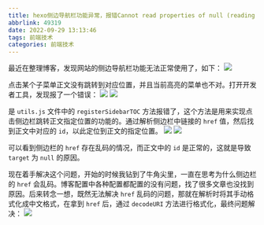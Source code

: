 ```yaml
---
title: hexo侧边导航栏功能异常，报错Cannot read properties of null (reading getBoundingClientRect)
abbrlink: 49319
date: 2022-09-29 13:13:46
tags: 前端技术
categories: 前端技术
---
```


最近在整理博客，发现网站的侧边导航栏功能无法正常使用了，如下：
![](https://fastly.jsdelivr.net/gh/JokerByrant/Images@main/blog/16644285146961664428513842.png)

<!--more-->

点击某个子菜单正文没有跳转到对应位置，并且当前高亮的菜单也不对。打开开发者工具，发现报了一个错误：
![](https://fastly.jsdelivr.net/gh/JokerByrant/Images@main/blog/16644285926951664428592222.png)
![](https://fastly.jsdelivr.net/gh/JokerByrant/Images@main/blog/16644286076971664428606916.png)

是 `utils.js` 文件中的 `registerSidebarTOC` 方法报错了，这个方法是用来实现点击侧边栏跳转正文指定位置的功能的。通过解析侧边栏中链接的 `href` 值，然后找到正文中对应的 `id`，以此定位到正文的指定位置。
![](https://fastly.jsdelivr.net/gh/JokerByrant/Images@main/blog/16644295266951664429526165.png)
![](https://fastly.jsdelivr.net/gh/JokerByrant/Images@main/blog/16644295876971664429586963.png)

可以看到侧边栏的 `href` 存在乱码的情况，而正文中的 `id` 是正常的，这就是导致 `target` 为 `null` 的原因。

现在着手解决这个问题，开始的时候我钻到了牛角尖里，一直在思考为什么侧边栏的 `href` 会乱码。博客配置中各种配置都配置的没有问题，找了很多文章也没找到原因。后来转念一想，既然无法解决 `href` 乱码的问题，那就在解析时将其手动格式化成中文格式，在拿到 `href` 后，通过 `decodeURI` 方法进行格式化，最终问题解决：
![](https://fastly.jsdelivr.net/gh/JokerByrant/Images@main/blog/16644299086971664429908000.png)

